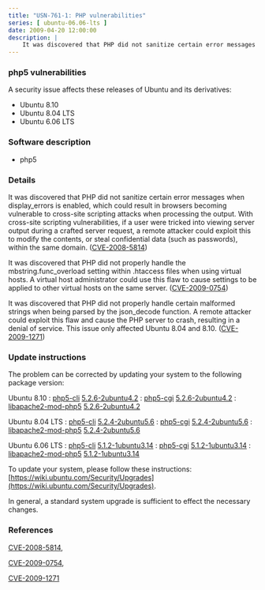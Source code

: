 ```yaml
---
title: "USN-761-1: PHP vulnerabilities"
series: [ ubuntu-06.06-lts ]
date: 2009-04-20 12:00:00
description: |
    It was discovered that PHP did not sanitize certain error messages when display_errors is enabled, which could result in browsers becoming vulnerable to cross-site scripting attacks when processing the output. With cross-site scripting vulnerabilities, if a user were tricked into viewing server output during a crafted server request, a remote attacker could exploit this to modify the contents, or steal confidential data (such as passwords), within the same domain. ([CVE-2008-5814](http://people.ubuntu.com/~ubuntu-security/cve/CVE-2008-5814))
--- 
```

 
### php5 vulnerabilities

A security issue affects these releases of Ubuntu and its derivatives:

* Ubuntu 8.10
* Ubuntu 8.04 LTS
* Ubuntu 6.06 LTS

### Software description

* php5 

### Details

It was discovered that PHP did not sanitize certain error messages when display_errors is enabled, which could result in browsers becoming vulnerable to cross-site scripting attacks when processing the output. With cross-site scripting vulnerabilities, if a user were tricked into viewing server output during a crafted server request, a remote attacker could exploit this to modify the contents, or steal confidential data (such as passwords), within the same domain. ([CVE-2008-5814](http://people.ubuntu.com/~ubuntu-security/cve/CVE-2008-5814))

It was discovered that PHP did not properly handle the mbstring.func_overload setting within .htaccess files when using virtual hosts. A virtual host administrator could use this flaw to cause settings to be applied to other virtual hosts on the same server. ([CVE-2009-0754](http://people.ubuntu.com/~ubuntu-security/cve/CVE-2009-0754))

It was discovered that PHP did not properly handle certain malformed strings when being parsed by the json_decode function. A remote attacker could exploit this flaw and cause the PHP server to crash, resulting in a denial of service. This issue only affected Ubuntu 8.04 and 8.10. ([CVE-2009-1271](http://people.ubuntu.com/~ubuntu-security/cve/CVE-2009-1271)) 

### Update instructions

The problem can be corrected by updating your system to the following package version:

Ubuntu 8.10
 : [php5-cli](https://launchpad.net/ubuntu/+source/php5) <span> [5.2.6-2ubuntu4.2](https://launchpad.net/ubuntu/+source/php5/5.2.6-2ubuntu4.2) </span> 
 : [php5-cgi](https://launchpad.net/ubuntu/+source/php5) <span> [5.2.6-2ubuntu4.2](https://launchpad.net/ubuntu/+source/php5/5.2.6-2ubuntu4.2) </span> 
 : [libapache2-mod-php5](https://launchpad.net/ubuntu/+source/php5) <span> [5.2.6-2ubuntu4.2](https://launchpad.net/ubuntu/+source/php5/5.2.6-2ubuntu4.2) </span> 

Ubuntu 8.04 LTS
 : [php5-cli](https://launchpad.net/ubuntu/+source/php5) <span> [5.2.4-2ubuntu5.6](https://launchpad.net/ubuntu/+source/php5/5.2.4-2ubuntu5.6) </span> 
 : [php5-cgi](https://launchpad.net/ubuntu/+source/php5) <span> [5.2.4-2ubuntu5.6](https://launchpad.net/ubuntu/+source/php5/5.2.4-2ubuntu5.6) </span> 
 : [libapache2-mod-php5](https://launchpad.net/ubuntu/+source/php5) <span> [5.2.4-2ubuntu5.6](https://launchpad.net/ubuntu/+source/php5/5.2.4-2ubuntu5.6) </span> 

Ubuntu 6.06 LTS
 : [php5-cli](https://launchpad.net/ubuntu/+source/php5) <span> [5.1.2-1ubuntu3.14](https://launchpad.net/ubuntu/+source/php5/5.1.2-1ubuntu3.14) </span> 
 : [php5-cgi](https://launchpad.net/ubuntu/+source/php5) <span> [5.1.2-1ubuntu3.14](https://launchpad.net/ubuntu/+source/php5/5.1.2-1ubuntu3.14) </span> 
 : [libapache2-mod-php5](https://launchpad.net/ubuntu/+source/php5) <span> [5.1.2-1ubuntu3.14](https://launchpad.net/ubuntu/+source/php5/5.1.2-1ubuntu3.14) </span> 

To update your system, please follow these instructions: [https://wiki.ubuntu.com/Security/Upgrades](https://wiki.ubuntu.com/Security/Upgrades).

In general, a standard system upgrade is sufficient to effect the necessary changes. 

### References

 [CVE-2008-5814](http://people.ubuntu.com/~ubuntu-security/cve/CVE-2008-5814), 

 [CVE-2009-0754](http://people.ubuntu.com/~ubuntu-security/cve/CVE-2009-0754), 

 [CVE-2009-1271](http://people.ubuntu.com/~ubuntu-security/cve/CVE-2009-1271)
 

